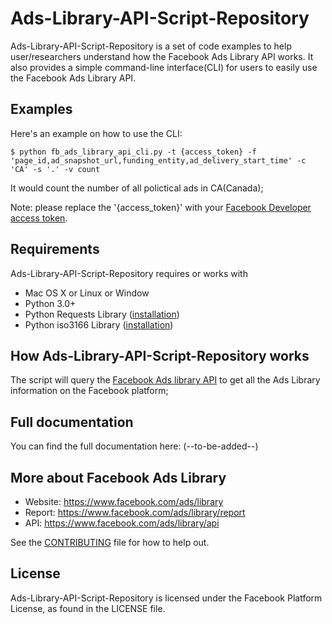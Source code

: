 # Ads-Library-API-Script-Repository
Ads-Library-API-Script-Repository is a set of code examples to help user/researchers understand how the Facebook Ads Library API works. It also provides a simple command-line interface(CLI) for users to easily use the Facebook Ads Library API.

## Examples
Here's an example on how to use the CLI:

    $ python fb_ads_library_api_cli.py -t {access_token} -f 'page_id,ad_snapshot_url,funding_entity,ad_delivery_start_time' -c 'CA' -s '.' -v count

It would count the number of all polictical ads in CA(Canada);

Note: please replace the '{access_token}' with your [Facebook Developer access token](https://developers.facebook.com/tools/accesstoken/).

## Requirements
Ads-Library-API-Script-Repository requires or works with
* Mac OS X or Linux or Window
* Python 3.0+
* Python Requests Library ([installation](https://docs.python-requests.org/en/master/user/install/#install))
* Python iso3166 Library ([installation](https://pypi.org/project/iso3166/))


## How Ads-Library-API-Script-Repository works
The script will query the [Facebook Ads library API](https://www.facebook.com/ads/library/api) to get all the Ads Library information on the Facebook platform;

## Full documentation
You can find the full documentation here: (--to-be-added--)

## More about Facebook Ads Library
* Website: https://www.facebook.com/ads/library
* Report: https://www.facebook.com/ads/library/report
* API: https://www.facebook.com/ads/library/api

See the [CONTRIBUTING](CONTRIBUTING.md) file for how to help out.

## License
Ads-Library-API-Script-Repository is licensed under the Facebook Platform License, as found in the LICENSE file.
